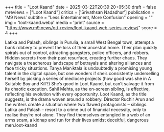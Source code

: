 +++
title = "Loot Kaand"
date = 2025-03-22T20:39:20+05:30
draft = false
mreviews = ["Loot Kaand"]
critics = ['Srivathsan Nadadhur']
publication = 'M9 News'
subtitle = "Less Entertainment, More Confusion"
opening = ""
img = 'loot-kaand.webp'
media = 'print'
source = "https://www.m9.news/ott-review/loot-kaand-web-series-review/"
score = 4
+++

Latika and Palash, siblings in Purulia, a small West Bengal town, attempt a bank robbery to prevent the loss of their ancestral home. Their plan quickly spirals out of control, attracting gangsters, police officers, and robbers. Hidden secrets from their past resurface, creating further chaos. They navigate a treacherous landscape of betrayals and altering alliances and face tricky situations. Tanya Maniktala is undoubtedly a promising young talent in the digital space, but one wonders if she’s consistently underselling herself by picking a series of mediocre projects (how good was she in A Suitable Boy and Kill?) She’s good in Loot Kaand, but can’t salvage it from its chaotic execution. Sahil Mehta, as the on-screen sibling, is effective, reflecting his evolution with every opportunity. Loot Kaand, as the title suggests, is the drama woven around a robbery. Director Ruchir Arun and the writers create a situation where two flawed protagonists – siblings Latika and Palash – resort to a crime out of financial necessity, only to realise they’re not alone. They find themselves entangled in a web of an arms scam, a kidnap and run for their lives amidst deceitful, dangerous men.loot-kaand
